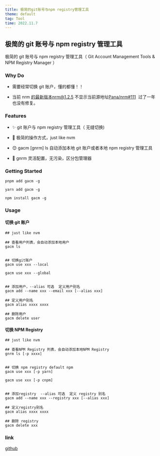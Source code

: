 ```yaml
---
title: 极简的git账号与npm registry管理工具
theme: default
tag: Tool
time: 2022.11.7
---
```


## 极简的 git 账号与 npm registry 管理工具

极简的 git 账号与 npm registry 管理工具（ Git Account Management Tools & NPM Registry Manager ）

### Why Do

- 需要经常切换 git 账户，懂的都懂！！

- 当前 nrm 的最新版本nrm@1.2.5 不显示当前源地址[Pana/nrm#111](https://github.com/Pana/nrm/issues/111)  过了一年也没有修复。

### Features

- ✨ git 账户与 npm registry 管理工具（ 无缝切换)

- 🚀 极简的操作方式，just like nvm

- 😊 gacm [gnrm] ls 自动添加本地 git 账户或者本地 npm registry 管理工具

- 👋 gnrm 灵活配置，无污染，区分包管理器

### Getting Started

```
pnpm add gacm -g

yarn add gacm -g

npm install gacm -g

```

### Usage

#### 切换 git 账户

```shell
## just like nvm

## 查看用户列表，会自动添加本地用户
gacm ls


## 切换git账户
gacm use xxx --local

gacm use xxx --global


## 添加用户，--alias 可选  定义用户别名
gacm add --name xxx --email xxx [--alias xxx]

## 定义用户别名
gacm alias xxxx xxxx

## 删除用户
gacm delete user

```

#### 切换 NPM Registry

```shell
## just like nvm

## 查看NPM Registry 列表，会自动添加本地NPM Registry
gnrm ls [-p xxxx]


## 切换 npm registry default npm
gacm use xxx [-p yarn]

gacm use xxx [-p cnpm]


## 添加registry  --alias 可选  定义 registry 别名
gacm add --name xxx --registry xxx [--alias xxx]

## 定义registry别名
gacm alias xxxx xxxx

## 删除 registry
gacm delete xxx

```

### link

[github](https://github.com/kinfuy/gacm)

